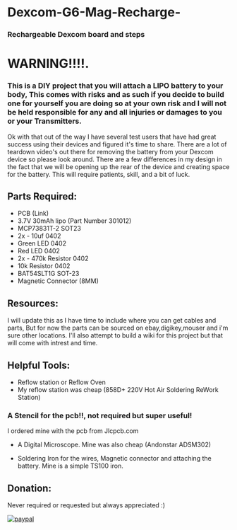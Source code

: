# Dexcom-G6-Mag-Recharge-
### Rechargeable Dexcom board and steps

# WARNING!!!!.
### This is a DIY project that you will attach a LIPO battery to your body, This comes with risks and as such if you decide to build one for yourself you are doing so at your own risk and I will not be held responsible for any and all injuries or damages to you or your Transmitters.


Ok with that out of the way I have several test users that have had great success using their devices and figured it's time to share.
There are a lot of teardown video's out there for removing the battery from your Dexcom device so please look around.
There are a few differences in my design in the fact that we will be opening up the rear of the device and creating space for the battery.
This will require patients, skill, and a bit of luck.
 
 
## Parts Required:
- PCB (Link)
- 3.7V 30mAh lipo (Part Number 301012)
- MCP73831T-2 SOT23
- 2x - 10uf 0402
- Green LED 0402
- Red LED 0402
- 2x - 470k Resistor 0402
- 10k Resistor 0402
- BAT54SLT1G SOT-23
- Magnetic Connector (8MM)

## Resources:
I will update this as I have time to include where you can get cables and parts, But for now the parts can be sourced on ebay,digikey,mouser and i'm sure other locations. I'll also attempt to build a wiki for this project but that will come with intrest and time.

## Helpful Tools:
- Reflow station or Reflow Oven
- My reflow station was cheap (858D+ 220V Hot Air Soldering ReWork Station)

### A Stencil for the pcb!!, not required but super useful!
I ordered mine with the pcb from Jlcpcb.com

- A Digital Microscope. Mine was also cheap (Andonstar ADSM302)

- Soldering Iron for the wires, Magnetic connector and attaching the battery. Mine is a simple TS100 iron.

## Donation:
Never required or requested but always appreciated :)


[![paypal](https://www.paypalobjects.com/en_US/i/btn/btn_donateCC_LG.gif)](https://www.paypal.com/paypalme/richardMyers)
